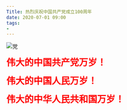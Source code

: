```yaml
---
Title: 热烈庆祝中国共产党成立100周年
date: 2020-07-01 09:00
tags:
- 
---
```


![党](https://blog.objccf.com/20210701.JPG)

<font color=red size=5>**伟大的中国共产党万岁！**</font>

<font color=red size=5>**伟大的中国人民万岁！**</font>

<font color=red size=5>**伟大的中华人民共和国万岁！**</font>

